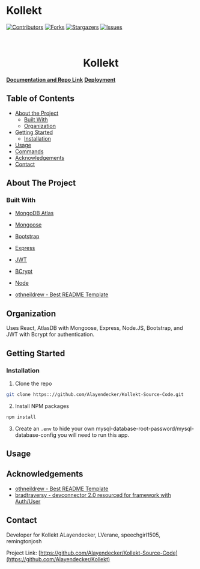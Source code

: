 # Kollekt

[![Contributors][contributors-shield]][contributors-url]
[![Forks][forks-shield]][forks-url]
[![Stargazers][stars-shield]][stars-url]
[![Issues][issues-shield]][issues-url]

<!-- PROJECT LOGO -->
<br />
<p align="center">
  <h1 align="center">Kollekt</h1>
    <a href="https://github.com/Alayendecker/Kollekt-Source-Code"><strong>Documentation and Repo Link</strong></a>
    <a href="https://kollekt-1.herokuapp.com/"><strong>Deployment</strong></a>
    <br />
</p>

<!-- TABLE OF CONTENTS -->

## Table of Contents

- [About the Project](#about-the-project)
  - [Built With](#built-with)
  - [Organization](#Organization)
- [Getting Started](#getting-started)
  - [Installation](#installation)
- [Usage](#usage)
- [Commands](#commands)
- [Acknowledgements](#acknowledgements)
- [Contact](#contact)

<!-- ABOUT THE PROJECT -->

## About The Project

### Built With
- [MongoDB Atlas](https://www.mongodb.com/cloud/atlas)

- [Mongoose](https://mongoosejs.com/docs/)

- [Bootstrap](https://getbootstrap.com/)

- [Express](https://expressjs.com/)

- [JWT](https://jwt.io/)

- [BCrypt](https://www.npmjs.com/package/bcrypt)

- [Node](https://nodejs.org/en/)

- [othneildrew - Best README Template](https://github.com/othneildrew/Best-README-Template)

<!-- Organization -->

## Organization
Uses React, AtlasDB with Mongoose, Express, Node.JS, Bootstrap, and JWT with Bcrypt for authentication.

<!-- GETTING STARTED -->

## Getting Started

### Installation

1. Clone the repo

```sh
git clone https:://github.com/Alayendecker/Kollekt-Source-Code.git
```

2. Install NPM packages

```sh
npm install
```

3. Create an `.env` to hide your own mysql-database-root-password/mysql-database-config you will need to run this app.

## Usage

<!-- CONTACT -->

## Acknowledgements

- [othneildrew - Best README Template](https://github.com/othneildrew/Best-README-Template)
- [bradtraversy - devconnector 2.0 resourced for framework with Auth/User](https://github.com/bradtraversy/devconnector_2.0)

## Contact

Developer for Kollekt ALayendecker, LVerane, speechgirl1505, remingtonjosh

Project Link: [https://github.com/Alayendecker/Kollekt-Source-Code](https://github.com/Alayendecker/Kollekt)

<!-- MARKDOWN LINKS & IMAGES -->
<!-- https://www.markdownguide.org/basic-syntax/#reference-style-links -->

[contributors-shield]: https://img.shields.io/github/contributors/Alayendecker/Kollekt-Source-Code.svg?style=flat-square
[contributors-url]: https://github.com/Alayendecker/Kollekt-Source-Code/graphs/contributors
[forks-shield]: https://img.shields.io/github/forks/Alayendecker/Kollekt-Source-Code.svg?style=flat-square
[forks-url]: https://github.com/Alayendecker/Kollekt-Source-Code/network/members
[stars-shield]: https://img.shields.io/github/stars/Alayendecker/Kollekt-Source-Code.svg?style=flat-square
[stars-url]: https://github.com/Alayendecker/Kollekt-Source-Code/stargazers
[issues-shield]: https://img.shields.io/github/issues/Alayendecker/Kollekt-Source-Code.svg?style=flat-square
[issues-url]: https://github.com/Alayendecker/Kollekt-Source-Code/issues

